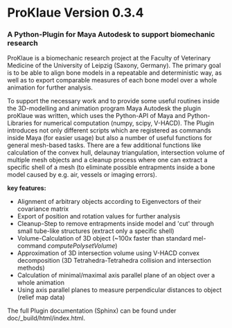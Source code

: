 # ProKlaue Version 0.3.4
### A Python-Plugin for Maya Autodesk to support biomechanic research

ProKlaue is a biomechanic research project at the Faculty of Veterinary Medicine of the University of Leipzig (Saxony, Germany). The primary goal is to be able to align bone models in a repeatable and deterministic way, as well as to export comparable measures of each bone model over a whole animation for further analysis.

To support the necessary work and to provide some useful routines inside the 3D-modelling and animation program Maya Autodesk the plugin proKlaue was written, which uses the Python-API of Maya and Python-Libraries for numerical computation (numpy, scipy, V-HACD). The Plugin introduces not only different scripts which are registered as commands inside Maya (for easier usage) but also a number of useful functions for general mesh-based tasks. There are a few additional functions like calculation of the convex hull, delaunay triangulation, intersection volume of multiple mesh objects and a cleanup process where one can extract a specific shell of a mesh (to eliminate possible entrapments inside a bone model caused by e.g. air, vessels or imaging errors).

**key features:**
   * Alignment of arbitrary objects according to Eigenvectors of their covariance matrix
   * Export of position and rotation values for further analysis
   * Cleanup-Step to remove entrapments inside model and 'cut' through small tube-like structures (extract only a specific shell)
   * Volume-Calculation of 3D object (~100x faster than standard mel-command *computePolysetVolume*)
   * Approximation of 3D intersection volume using V-HACD convex decomposition (3D Tetrahedra-Tetrahedra collision and intersection methods)
   * Calculation of minimal/maximal axis parallel plane of an object over a whole animation
   * Using axis parallel planes to measure perpendicular distances to object (relief map data)

The full Plugin documentation (Sphinx) can be found under doc/_build/html/index.html.

